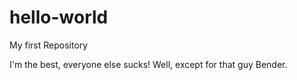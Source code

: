 # hello-world
My first Repository 

I'm the best, everyone else sucks! Well, except for that guy Bender. 
